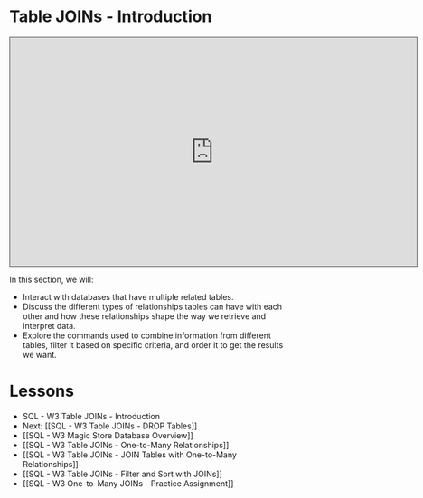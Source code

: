# Table JOINs - Introduction

<iframe src="https://egator.hosted.panopto.com/Panopto/Pages/Embed.aspx?id=de230526-3b5f-4f66-b8b5-b0fb000eac18&autoplay=false&offerviewer=true&showtitle=true&showbrand=true&captions=false&interactivity=all" height="405" width="720" style="border: 1px solid #464646;" allowfullscreen allow="autoplay" aria-label="Panopto Embedded Video Player"></iframe>

In this section, we will:
- Interact with databases that have multiple related tables.
- Discuss the different types of relationships tables can have with each other and how these relationships shape the way we retrieve and interpret data. 
- Explore the commands used to combine information from different tables, filter it based on specific criteria, and order it to get the results we want.


# Lessons
- SQL - W3 Table JOINs - Introduction
- Next: [[SQL - W3 Table JOINs - DROP Tables]]
- [[SQL - W3 Magic Store Database Overview]]
- [[SQL - W3 Table JOINs - One-to-Many Relationships]]
- [[SQL - W3 Table JOINs - JOIN Tables with One-to-Many Relationships]]
- [[SQL - W3 Table JOINs - Filter and Sort with JOINs]]
- [[SQL - W3 One-to-Many JOINs - Practice Assignment]]